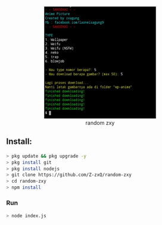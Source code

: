<p align="center">
<img src="https://raw.githubusercontent.com/z-zxq/anime-picture/main/Screenshot_20210713_165950.JPG" width="300" height="300"/>
<br>
random zxy
</p>

## Install:
```bash
> pkg update && pkg upgrade -y
> pkg install git
> pkg install nodejs
> git clone https://github.com/Z-zxQ/random-zxy
> cd random-zxy
> npm install
```

### Run
```bash
> node index.js
```
